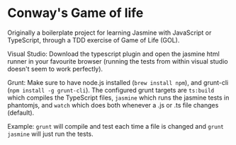 Conway's Game of life
======

Originally a boilerplate project for learning Jasmine with JavaScript or
TypeScript, through a TDD exercise of Game of Life (GOL).

Visual Studio: Download the typescript plugin and open the jasmine html runner
in your favourite browser (running the tests from within visual studio doesn't
seem to work perfectly).

Grunt: Make sure to have node.js installed (```brew install npm```), and
grunt-cli (```npm install -g grunt-cli```). The configured grunt targets are
```ts:build``` which compiles the TypeScript files, ```jasmine``` which runs
the jasmine tests in phantomjs, and ```watch``` which does both whenever a .js
or .ts file changes (default).

Example: ```grunt``` will compile and test each time a file is changed and
```grunt jasmine``` will just run the tests.
